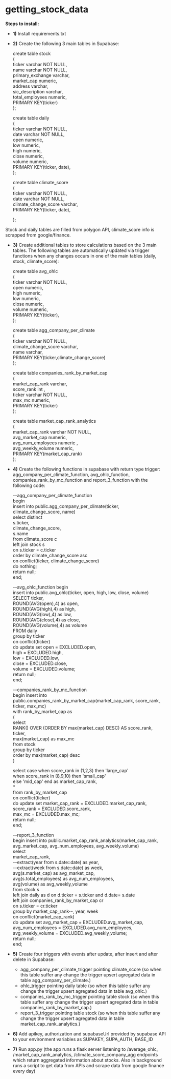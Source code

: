 # getting_stock_data
**Steps to install:**
- **1)** Install requirements.txt
- **2)** Create the following 3 main tables in Supabase:

	create table stock  
	(  
	  ticker varchar NOT NULL,  
	  name varchar NOT NULL,  
	  primary_exchange varchar,  
	  market_cap numeric,  
	  address varchar,  
	  sic_description varchar,  
	  total_employees numeric,  
	  PRIMARY KEY(ticker)  
	);  

	create table daily  
	(  
	  ticker varchar NOT NULL,  
	  date varchar NOT NULL,  
	  open numeric,  
	  low numeric,  
	  high numeric,  
	  close numeric,  
	  volume numeric,  
	  PRIMARY KEY(ticker, date),  
	);  

	create table climate_score  
	(  
	  ticker varchar NOT NULL,  
	  date varchar NOT NULL,  
	  climate_change_score varchar,  
	  PRIMARY KEY(ticker, date),  

	);  

Stock and daily tables are filled from polygon API, climate_score info is scrapped from google/finance.

- **3)** Create additional tables to store calculations based on the 3 main tables. The following tables are automatically updated via trigger functions when any changes occurs in one of the main tables (daily, stock, climate_score):

	create table avg_ohlc  
	(  
	  ticker varchar NOT NULL,  
	  open numeric,  
	  high numeric,  
	  low numeric,  
	  close numeric,  
	  volume numeric,  
	  PRIMARY KEY(ticker),  
	);  

	create table agg_company_per_climate    
	(  
	  ticker varchar NOT NULL,  
	  climate_change_score varchar,  
	  name varchar,  
	  PRIMARY KEY(ticker,climate_change_score)  
	);  

	create table companies_rank_by_market_cap  
	(  
	market_cap_rank varchar,  
	score_rank int ,  
	ticker varchar NOT NULL,  
	max_mc numeric,  
	PRIMARY KEY(ticker)  
	);  

	create table market_cap_rank_analytics  
	(  
	market_cap_rank varchar NOT NULL,  
	avg_market_cap numeric,  
	avg_num_employees numeric ,  
	avg_weekly_volume numeric,  
	PRIMARY KEY(market_cap_rank)  
	);  

- **4)** Create the following functions in supabase with return type trigger: agg_company_per_climate_function, avg_ohlc_function, companies_rank_by_mc_function and report_3_function with the following code:  
    
	--agg_company_per_climate_function  
	begin  
		insert into public.agg_company_per_climate(ticker, climate_change_score, name)  
			select distinct  
			s.ticker,  
			climate_change_score,  
			s.name  
			from climate_score c  
			left join stock s   
			on s.ticker = c.ticker  
			order by climate_change_score asc  
	on conflict(ticker, climate_change_score)  
	do nothing;  
	return null;  
	end;  

	--avg_ohlc_function
	begin  
	  insert into public.avg_ohlc(ticker, open, high, low, close, volume)  
		SELECT ticker,  
		ROUND(AVG(open),4) as open,  
		ROUND(AVG(high),4) as high,  
		ROUND(AVG(low),4) as low,  
		ROUND(AVG(close),4) as close,  
		ROUND(AVG(volume),4) as volume  
		FROM daily  
		group by ticker  
	on conflict(ticker)   
	do update set open = EXCLUDED.open,  
				  high = EXCLUDED.high,  
				  low = EXCLUDED.low,  
				  close = EXCLUDED.close,  
				  volume = EXCLUDED.volume;  
	return null;  
	end;  
	  
	--companies_rank_by_mc_function  
	begin 
	insert into public.companies_rank_by_market_cap(market_cap_rank, score_rank, ticker, max_mc)  
	with rank_by_market_cap as  
	(  
	select  
	RANK() OVER (ORDER BY max(market_cap) DESC) AS score_rank,  
	ticker,  
	max(market_cap) as max_mc  
	from stock  
	group by ticker  
	order by max(market_cap) desc  
	)  
 
	select 
	case when score_rank in (1,2,3) then 'large_cap'  
	when score_rank in (8,9,10) then 'small_cap'  
	else 'mid_cap' end as market_cap_rank,  
	*  
	from rank_by_market_cap  
	on conflict(ticker)  
	do update set market_cap_rank = EXCLUDED.market_cap_rank,  
	score_rank = EXCLUDED.score_rank,  
	max_mc = EXCLUDED.max_mc;  
	return null;  
	end;  

	--report_3_function  
	begin 
	insert into public.market_cap_rank_analytics(market_cap_rank, avg_market_cap, avg_num_employees, avg_weekly_volume)  
	select  
	market_cap_rank,  
	--extract(year from s.date::date) as year,  
	--extract(week from s.date::date) as week,  
	avg(s.market_cap) as avg_market_cap,  
	avg(s.total_employees) as avg_num_employees,  
	avg(volume) as avg_weekly_volume  
	from stock s  
	left join daily as d on d.ticker = s.ticker and d.date= s.date  
	left join companies_rank_by_market_cap cr  
	on s.ticker = cr.ticker  
	group by market_cap_rank--, year, week  
	on conflict(market_cap_rank)  
	do update set avg_market_cap = EXCLUDED.avg_market_cap,  
	avg_num_employees = EXCLUDED.avg_num_employees,  
	avg_weekly_volume = EXCLUDED.avg_weekly_volume;  
	return null;  
	end;  


- **5)** Create four triggers with events after update, after insert and after delete in Supabase:  
  - agg_company_per_climate_trigger pointing climate_score (so when this table suffer any change the trigger upsert agregated data in table agg_company_per_climate.)    
  - ohlc_trigger  pointing daily table  (so when this table suffer any change the trigger upsert agregated data in table avg_ohlc.)  
  - companies_rank_by_mc_trigger pointing table stock (so when this table suffer any change the trigger upsert agregated data in table companies_rank_by_market_cap.) 
  - report_3_trigger pointing table stock (so when this table suffer any change the trigger upsert agregated data in table market_cap_rank_analytics.)

- **6)** Add apikey, authorization and supabaseUrl provided by supabase API to your environment variables as SUPAKEY, SUPA_AUTH, BASE_ID 

- **7)** Run app.py (the app runs a flask server listening to /average_ohlc, /market_cap_rank_analytics, /climate_score_company_agg endpoints which return aggregated information about stocks. Also in background runs a script to get data from APIs and scrape data from google finance every day)
